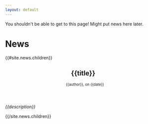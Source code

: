 ```yaml
---
layout: default
---
```

You shouldn't be able to get to this page! Might put news here later.

# News

{{#site.news.children}}
<section>
<header>
<h2 class="post_title">{{title}}</h2>
<small>&emsp;<span class="post_author">{{author}}</span>, on <span class="post_date">{{date}}</span></small>
</header>
</section>
<p><i>{{description}}</i></p>
{{/site.news.children}}
